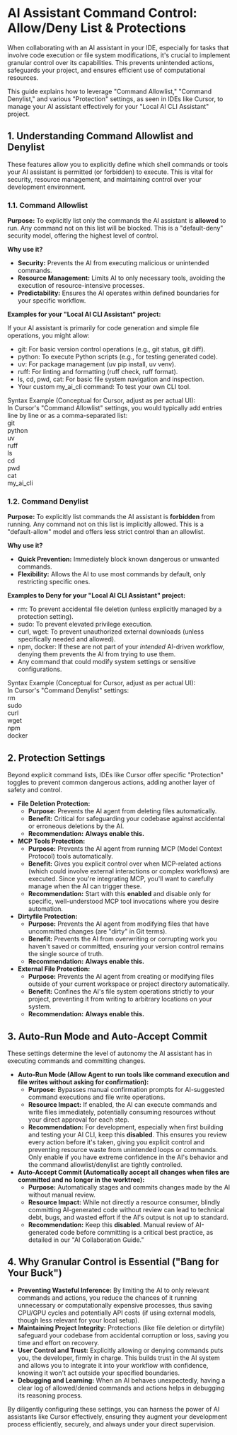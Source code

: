 # **AI Assistant Command Control: Allow/Deny List & Protections**

When collaborating with an AI assistant in your IDE, especially for tasks that involve code execution or file system modifications, it's crucial to implement granular control over its capabilities. This prevents unintended actions, safeguards your project, and ensures efficient use of computational resources.

This guide explains how to leverage "Command Allowlist," "Command Denylist," and various "Protection" settings, as seen in IDEs like Cursor, to manage your AI assistant effectively for your "Local AI CLI Assistant" project.

## **1\. Understanding Command Allowlist and Denylist**

These features allow you to explicitly define which shell commands or tools your AI assistant is permitted (or forbidden) to execute. This is vital for security, resource management, and maintaining control over your development environment.

### **1.1. Command Allowlist**

**Purpose:** To explicitly list only the commands the AI assistant is **allowed** to run. Any command not on this list will be blocked. This is a "default-deny" security model, offering the highest level of control.

**Why use it?**

* **Security:** Prevents the AI from executing malicious or unintended commands.  
* **Resource Management:** Limits AI to only necessary tools, avoiding the execution of resource-intensive processes.  
* **Predictability:** Ensures the AI operates within defined boundaries for your specific workflow.

**Examples for your "Local AI CLI Assistant" project:**

If your AI assistant is primarily for code generation and simple file operations, you might allow:

* git: For basic version control operations (e.g., git status, git diff).  
* python: To execute Python scripts (e.g., for testing generated code).  
* uv: For package management (uv pip install, uv venv).  
* ruff: For linting and formatting (ruff check, ruff format).  
* ls, cd, pwd, cat: For basic file system navigation and inspection.  
* Your custom my\_ai\_cli command: To test your own CLI tool.

Syntax Example (Conceptual for Cursor, adjust as per actual UI):  
In Cursor's "Command Allowlist" settings, you would typically add entries line by line or as a comma-separated list:  
git  
python  
uv  
ruff  
ls  
cd  
pwd  
cat  
my\_ai\_cli

### **1.2. Command Denylist**

**Purpose:** To explicitly list commands the AI assistant is **forbidden** from running. Any command not on this list is implicitly allowed. This is a "default-allow" model and offers less strict control than an allowlist.

**Why use it?**

* **Quick Prevention:** Immediately block known dangerous or unwanted commands.  
* **Flexibility:** Allows the AI to use most commands by default, only restricting specific ones.

**Examples to Deny for your "Local AI CLI Assistant" project:**

* rm: To prevent accidental file deletion (unless explicitly managed by a protection setting).  
* sudo: To prevent elevated privilege execution.  
* curl, wget: To prevent unauthorized external downloads (unless specifically needed and allowed).  
* npm, docker: If these are not part of your *intended* AI-driven workflow, denying them prevents the AI from trying to use them.  
* Any command that could modify system settings or sensitive configurations.

Syntax Example (Conceptual for Cursor, adjust as per actual UI):  
In Cursor's "Command Denylist" settings:  
rm  
sudo  
curl  
wget  
npm  
docker

## **2\. Protection Settings**

Beyond explicit command lists, IDEs like Cursor offer specific "Protection" toggles to prevent common dangerous actions, adding another layer of safety and control.

* **File Deletion Protection:**  
  * **Purpose:** Prevents the AI agent from deleting files automatically.  
  * **Benefit:** Critical for safeguarding your codebase against accidental or erroneous deletions by the AI.  
  * **Recommendation:** **Always enable this.**  
* **MCP Tools Protection:**  
  * **Purpose:** Prevents the AI agent from running MCP (Model Context Protocol) tools automatically.  
  * **Benefit:** Gives you explicit control over when MCP-related actions (which could involve external interactions or complex workflows) are executed. Since you're integrating MCP, you'll want to carefully manage when the AI can trigger these.  
  * **Recommendation:** Start with this **enabled** and disable only for specific, well-understood MCP tool invocations where you desire automation.  
* **Dirtyfile Protection:**  
  * **Purpose:** Prevents the AI agent from modifying files that have uncommitted changes (are "dirty" in Git terms).  
  * **Benefit:** Prevents the AI from overwriting or corrupting work you haven't saved or committed, ensuring your version control remains the single source of truth.  
  * **Recommendation:** **Always enable this.**  
* **External File Protection:**  
  * **Purpose:** Prevents the AI agent from creating or modifying files outside of your current workspace or project directory automatically.  
  * **Benefit:** Confines the AI's file system operations strictly to your project, preventing it from writing to arbitrary locations on your system.  
  * **Recommendation:** **Always enable this.**

## **3\. Auto-Run Mode and Auto-Accept Commit**

These settings determine the level of autonomy the AI assistant has in executing commands and committing changes.

* **Auto-Run Mode (Allow Agent to run tools like command execution and file writes without asking for confirmation):**  
  * **Purpose:** Bypasses manual confirmation prompts for AI-suggested command executions and file write operations.  
  * **Resource Impact:** If enabled, the AI can execute commands and write files immediately, potentially consuming resources without your direct approval for each step.  
  * **Recommendation:** For development, especially when first building and testing your AI CLI, keep this **disabled**. This ensures you review every action before it's taken, giving you explicit control and preventing resource waste from unintended loops or commands. Only enable if you have extreme confidence in the AI's behavior and the command allowlist/denylist are tightly controlled.  
* **Auto-Accept Commit (Automatically accept all changes when files are committed and no longer in the worktree):**  
  * **Purpose:** Automatically stages and commits changes made by the AI without manual review.  
  * **Resource Impact:** While not directly a resource consumer, blindly committing AI-generated code without review can lead to technical debt, bugs, and wasted effort if the AI's output is not up to standard.  
  * **Recommendation:** Keep this **disabled**. Manual review of AI-generated code before committing is a critical best practice, as detailed in our "AI Collaboration Guide."

## **4\. Why Granular Control is Essential ("Bang for Your Buck")**

* **Preventing Wasteful Inference:** By limiting the AI to only relevant commands and actions, you reduce the chances of it running unnecessary or computationally expensive processes, thus saving CPU/GPU cycles and potentially API costs (if using external models, though less relevant for your local setup).  
* **Maintaining Project Integrity:** Protections (like file deletion or dirtyfile) safeguard your codebase from accidental corruption or loss, saving you time and effort on recovery.  
* **User Control and Trust:** Explicitly allowing or denying commands puts you, the developer, firmly in charge. This builds trust in the AI system and allows you to integrate it into your workflow with confidence, knowing it won't act outside your specified boundaries.  
* **Debugging and Learning:** When an AI behaves unexpectedly, having a clear log of allowed/denied commands and actions helps in debugging its reasoning process.

By diligently configuring these settings, you can harness the power of AI assistants like Cursor effectively, ensuring they augment your development process efficiently, securely, and always under your direct supervision.